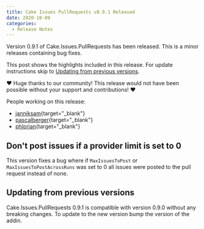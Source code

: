 ```yaml
---
title: Cake Issues PullRequests v0.9.1 Released
date: 2020-10-09
categories:
  - Release Notes
---
```


Version 0.9.1 of Cake.Issues.PullRequests has been released.
This is a minor releases containing bug fixes.

<!-- more -->

This post shows the highlights included in this release.
For update instructions skip to [Updating from previous versions](#updating-from-previous-versions).

❤ Huge thanks to our community! This release would not have been possible without your support and contributions! ❤

People working on this release:

* [janniksam](https://github.com/janniksam){target="_blank"}
* [pascalberger](https://github.com/pascalberger){target="_blank"}
* [phlorian](https://github.com/phlorian){target="_blank"}

## Don't post issues if a provider limit is set to 0

This version fixes a bug where if `MaxIssuesToPost` or `MaxIssuesToPostAcrossRuns` was set to 0 all issues were posted to the pull request instead of none.

## Updating from previous versions

Cake.Issues.PullRequests 0.9.1 is compatible with version 0.9.0 without any breaking changes.
To update to the new version bump the version of the addin.
